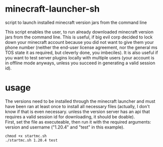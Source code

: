 # minecraft-launcher-sh
script to launch installed minecraft version jars from the command line

This script enables the user, to run already downloaded minecraft version jars from the command line. This is useful, if big evil corp decided to lock down your minecraft account because you did not want to give them your phone number (neither the end-user license agreement, nor the general ms TOS state it as required, but cleverly done, you imbeciles). It is also useful if you want to test server plugins locally with multiple users (your account is in offline mode anyways, unless you succeed in generating a valid session id).

# usage
The versions need to be installed through the minecraft launcher and must have been ran at least once to install all necessary files (actually, I don't know if that is even necessary. unless the version server has an api that requires a valid session id for downloading, it should be doable).  
First, set the file as executeable, then run it with the required arguments: version and username ("1.20.4" and "test" in this example).
```
chmod +x startmc.sh
./startmc.sh 1.20.4 test
```
